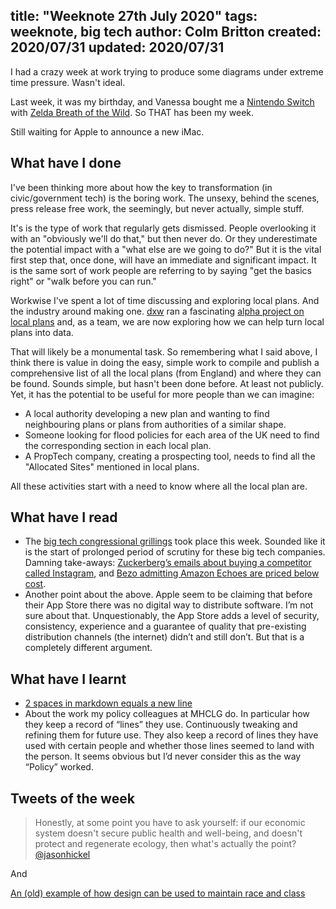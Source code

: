 title: "Weeknote 27th July 2020"
tags: weeknote, big tech
author: Colm Britton
created: 2020/07/31
updated: 2020/07/31
--------------------

I had a crazy week at work trying to produce some diagrams under extreme time pressure. Wasn't ideal.

Last week, it was my birthday, and Vanessa bought me a [Nintendo Switch](https://amzn.to/33XOs97) with [Zelda Breath of the Wild](https://amzn.to/31PyXgS). So THAT has been my week.

Still waiting for Apple to announce a new iMac.

## What have I done

I've been thinking more about how the key to transformation (in civic/government tech) is the boring work. The unsexy, behind the scenes, press release free work, the seemingly, but never actually, simple stuff.

It's is the type of work that regularly gets dismissed. People overlooking it with an "obviously we'll do that," but then never do. Or they underestimate the potential impact with a "what else are we going to do?" 
But it is the vital first step that, once done, will have an immediate and significant impact. It is the same sort of work people are referring to by saying "get the basics right" or "walk before you can run."

Workwise I've spent a lot of time discussing and exploring local plans. And the industry around making one. [dxw](https://www.dxw.com/) ran a fascinating [alpha project on local plans](https://docs.google.com/presentation/d/e/2PACX-1vRQAXERMxFtnHperwzobOKVbOofG5SXwurb31AJZzOx5c7k1ObsBinNBuZ9uc1Ifw/pub?start=false&loop=false&delayms=3000&slide=id.p1) and, as a team, we are now exploring how we can help turn local plans into data.

That will likely be a monumental task. So remembering what I said above, I think there is value in doing the easy, simple work to compile and publish a comprehensive list of all the local plans (from England) and where they can be found. Sounds simple, but hasn't been done before. At least not publicly. Yet, it has the potential to be useful for more people than we can imagine:

* A local authority developing a new plan and wanting to find neighbouring plans or plans from authorities of a similar shape.
* Someone looking for flood policies for each area of the UK need to find the corresponding section in each local plan.
* A PropTech company, creating a prospecting tool, needs to find all the "Allocated Sites" mentioned in local plans.

All these activities start with a need to know where all the local plan are.

## What have I read

* The [big tech congressional grillings](https://www.theguardian.com/commentisfree/2020/jul/30/big-tech-congressional-hearings-winners-losers) took place this week. Sounded like it is the start of prolonged period of scrutiny for these big tech companies. Damning take-aways: [Zuckerberg’s emails about buying a competitor called Instagram](https://www.theverge.com/2020/7/29/21345723/facebook-instagram-documents-emails-mark-zuckerberg-kevin-systrom-hearing), and [Bezo admitting Amazon Echoes are priced below cost](https://www.theguardian.com/commentisfree/2020/jul/30/congress-forced-silicon-valley-to-answer-for-its-misdeeds-it-was-a-glorious-sight).
* Another point about the above. Apple seem to be claiming that before their App Store there was no digital way to distribute software. I’m not sure about that. Unquestionably, the App Store adds a level of security, consistency, experience and a guarantee of quality that pre-existing distribution channels (the internet) didn’t and still don’t. But that is a completely different argument.


## What have I learnt

* [2 spaces in markdown equals a new line](https://stackoverflow.com/questions/33191744/how-to-add-new-line-in-markdown-presentation/33191810)
* About the work my policy colleagues at MHCLG do. In particular how they keep a record of “lines” they use. Continuously tweaking and refining them for future use. They also keep a record of lines they have used with certain people and whether those lines seemed to land with the person. It seems obvious but I’d never consider this as the way “Policy” worked.

## Tweets of the week

> Honestly, at some point you have to ask yourself: if our economic system doesn't secure public health and well-being, and doesn't protect and regenerate ecology, then what's actually the point?  
[@jasonhickel](https://twitter.com/jasonhickel/status/1288788776911876096)

And

[An (old) example of how design can be used to maintain race and class](https://twitter.com/JasonThorne_RPP/status/1289898326268112896)
